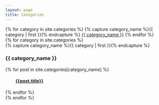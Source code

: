 ```yaml
---
layout: page
title: Categories
---
```


<div>
  {% for category in site.categories %}
    {% capture category_name %}{{ category | first }}{% endcapture %}
    <a href="#{{ category_name | slugify }}" class="post-tag" style="margin-bottom: 8px">{{ category_name }}</a>
  {% endfor %}
</div>

<div>
  {% for category in site.categories %}
    <div>
      {% capture category_name %}{{ category | first }}{% endcapture %}
      <h3 class="category-head" id="{{ category_name | slugify }}">{{ category_name }}</h3>
      {% for post in site.categories[category_name] %}
        <article style="margin-left: 2rem"  >
          <h4><a href="{{ post.url | prepend:site.baseurl }}">{{post.title}}</a></h4>
        </article>
      {% endfor %}
    </div>
  {% endfor %}
</div>

